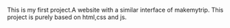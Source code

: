 This is my first project.A website with a similar interface of makemytrip. This project is purely based on html,css and js.

